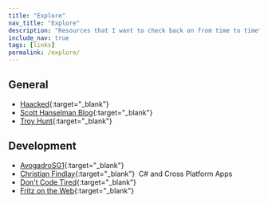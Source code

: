 ```yaml
---
title: "Explore"
nav_title: "Explore"
description: "Resources that I want to check back on from time to time"
include_nav: true
tags: [links]
permalink: /explore/
---
```


## General

* [Haacked](https://haacked.com/){:target="_blank"}
* [Scott Hanselman Blog](https://www.hanselman.com/blog/){:target="_blank"}
* [Troy Hunt](https://www.troyhunt.com/){:target="_blank"}

## Development

* [AvogadroSG1](https://dev.to/avogadrosg1){:target="_blank"}
* [Christian Findlay](https://christianfindlay.com/){:target="_blank"}  C# and Cross Platform Apps
* [Don't Code Tired](http://dontcodetired.com/blog/){:target="_blank"}
* [Fritz on the Web](https://jeffreyfritz.com/){:target="_blank"}
